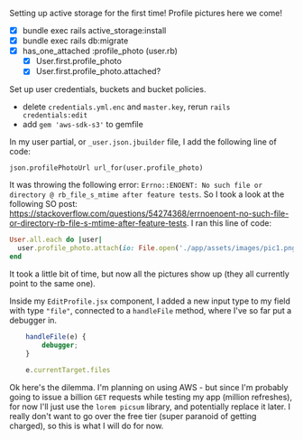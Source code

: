 Setting up active storage for the first time! Profile pictures here we come!

- [X] bundle exec rails active_storage:install 
- [X] bundle exec rails db:migrate
- [X] has_one_attached :profile_photo (user.rb) 
  - [X] User.first.profile_photo 
  - [X] User.first.profile_photo.attached? 

Set up user credentials, buckets and bucket policies. 

- delete `credentials.yml.enc` and `master.key`, rerun `rails credentials:edit` 
- add `gem 'aws-sdk-s3'` to gemfile

In my user partial, or `_user.json.jbuilder` file, I add the following line of code: 

```
json.profilePhotoUrl url_for(user.profile_photo)
```

It was throwing the following error: `Errno::ENOENT: No such file or directory @ rb_file_s_mtime after feature tests`. So I took a look at the following SO post: https://stackoverflow.com/questions/54274368/errnoenoent-no-such-file-or-directory-rb-file-s-mtime-after-feature-tests. I ran this line of code: 

```rb
User.all.each do |user|
  user.profile_photo.attach(io: File.open('./app/assets/images/pic1.png'), filename: "image-#{Time.now.strftime("%s%L")}.png")
end
```

It took a little bit of time, but now all the pictures show up (they all currently point to the same one). 

Inside my `EditProfile.jsx` component, I added a new input type to my field with type `"file"`, connected to a `handleFile` method, where I've so far put a debugger in. 

```js
    handleFile(e) {
        debugger; 
    }
    
    e.currentTarget.files 
```


Ok here's the dilemma. I'm planning on using AWS - but since I'm probably going to issue a billion `GET` requests while testing my app (million refreshes), for now I'll just use the `lorem picsum` library, and potentially replace it later. I really don't want to go over the free tier (super paranoid of getting charged), so this is what I will do for now. 
